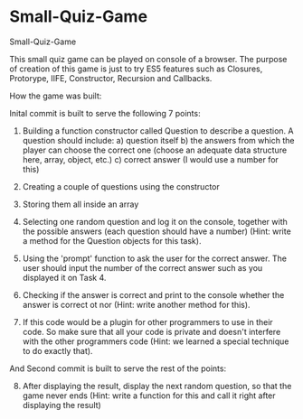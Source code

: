 # Small-Quiz-Game
Small-Quiz-Game

This small quiz game can be played on console of a browser. 
The purpose of creation of this game is just to try ES5 features such as Closures, Protorype, IIFE, Constructor, Recursion and Callbacks.

How the game was built:

Inital commit is built to serve the following 7 points:

1. Building a function constructor called Question to describe a question. 
   A question should include: 
   a) question itself 
   b) the answers from which the player can choose the correct one (choose an adequate data structure here, array, object, etc.)
   c) correct answer (I would use a number for this) 

2. Creating a couple of questions using the constructor 

3. Storing them all inside an array 

4. Selecting one random question and log it on the console, together with the possible answers (each question should have a number) (Hint: write a method for the Question objects for this task). 

5. Using the 'prompt' function to ask the user for the correct answer. The user should input the number of the correct answer such as you displayed it on Task 4. 

6. Checking if the answer is correct and print to the console whether the answer is correct ot nor (Hint: write another method for this). 

7. If this code would be a plugin for other programmers to use in their code. So make sure that all your code is private and doesn't interfere with the other programmers code (Hint: we learned a special technique to do exactly that). 

And Second commit is built to serve the rest of the points:

8. After displaying the result, display the next random question, so that the game never ends (Hint: write a function for this and call it right after displaying the result) 
